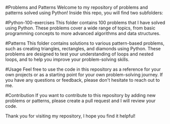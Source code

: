 #Problems and Patterns
Welcome to my repository of problems and patterns solved using Python! Inside this repo, you will find two subfolders:

#Python-100-exercises
This folder contains 100 problems that I have solved using Python. These problems cover a wide range of topics, from basic programming concepts to more advanced algorithms and data structures.

#Patterns
This folder contains solutions to various pattern-based problems, such as creating triangles, rectangles, and diamonds using Python. These problems are designed to test your understanding of loops and nested loops, and to help you improve your problem-solving skills.

#Usage
Feel free to use the code in this repository as a reference for your own projects or as a starting point for your own problem-solving journey. If you have any questions or feedback, please don't hesitate to reach out to me.

#Contribution
If you want to contribute to this repository by adding new problems or patterns, please create a pull request and I will review your code.

Thank you for visiting my repository, I hope you find it helpful!
